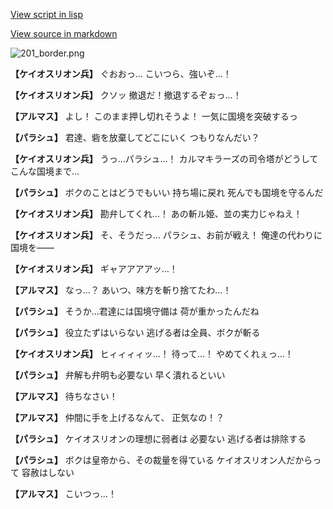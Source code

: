 [View script in lisp](../scripts/100601043.txt)

[View source in markdown](100601043.md)

![201_border.png](../images/backgrounds/201_border.png)

**【ケイオスリオン兵】**
ぐおおっ…
こいつら、強いぞ…！

**【ケイオスリオン兵】**
クソッ
撤退だ！撤退するぞぉっ…！

**【アルマス】**
よし！
このまま押し切れそうよ！
一気に国境を突破するっ

**【パラシュ】**
君達、砦を放棄してどこにいく
つもりなんだい？

**【ケイオスリオン兵】**
うっ…パラシュ…！
カルマキラーズの司令塔がどうして
こんな国境まで…

**【パラシュ】**
ボクのことはどうでもいい
持ち場に戻れ
死んでも国境を守るんだ

**【ケイオスリオン兵】**
勘弁してくれ…！
あの斬ル姫、並の実力じゃねえ！

**【ケイオスリオン兵】**
そ、そうだっ…
パラシュ、お前が戦え！
俺達の代わりに国境を――

**【ケイオスリオン兵】**
ギャアアアアッ…！

**【アルマス】**
なっ…？
あいつ、味方を斬り捨てたわ…！

**【パラシュ】**
そうか…君達には国境守備は
荷が重かったんだね

**【パラシュ】**
役立たずはいらない
逃げる者は全員、ボクが斬る

**【ケイオスリオン兵】**
ヒィィィィッ…！
待って…！
やめてくれぇっ…！

**【パラシュ】**
弁解も弁明も必要ない
早く潰れるといい

**【アルマス】**
待ちなさい！

**【アルマス】**
仲間に手を上げるなんて、
正気なの！？

**【パラシュ】**
ケイオスリオンの理想に弱者は
必要ない
逃げる者は排除する

**【パラシュ】**
ボクは皇帝から、その裁量を得ている
ケイオスリオン人だからって
容赦はしない

**【アルマス】**
こいつっ…！